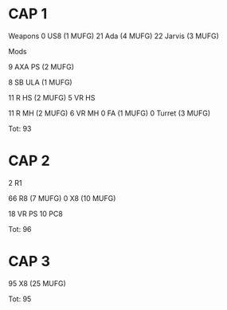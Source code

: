 # CAP 1

Weapons
0 US8 (1 MUFG)
21 Ada (4 MUFG)
22 Jarvis (3 MUFG)

Mods

9 AXA PS (2 MUFG)

8 SB ULA (1 MUFG)

11 R HS (2 MUFG)
5 VR HS

11 R MH (2 MUFG)
6 VR MH
0 FA (1 MUFG)
0 Turret (3 MUFG)

Tot: 93

# CAP 2

2 R1

66 R8 (7 MUFG)
0 X8 (10 MUFG)

18 VR PS
10 PC8

Tot: 96

# CAP 3

95 X8 (25 MUFG)

Tot: 95
